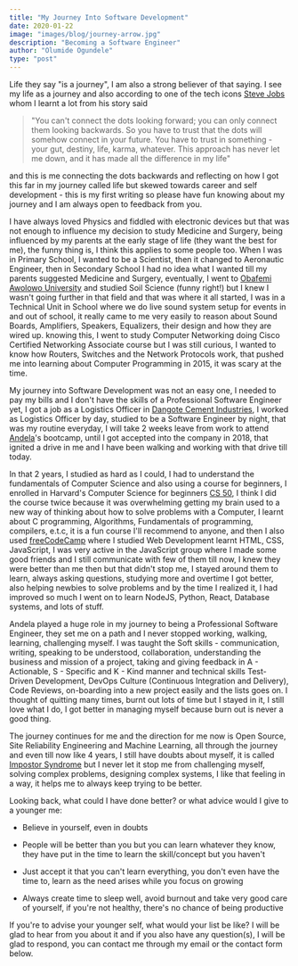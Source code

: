 ```yaml
---
title: "My Journey Into Software Development"
date: 2020-01-22
image: "images/blog/journey-arrow.jpg"
description: "Becoming a Software Engineer"
author: "Olumide Ogundele"
type: "post"
---
```

Life they say "is a journey", I am also a strong believer of that saying. I see my life as a journey and also according to one of the tech icons [Steve Jobs](https://en.wikipedia.org/wiki/Steve_Jobs) whom I learnt a lot from his story said

> "You can't connect the dots looking forward; you can only connect them looking backwards. So you have to trust that the dots will somehow connect in your future. You have to trust in something - your gut, destiny, life, karma, whatever. This approach has never let me down, and it has made all the difference in my life"

and this is me connecting the dots backwards and reflecting on how I got this far in my journey called life but skewed towards career and self development - this is my first writing so please have fun knowing about my journey and I am always open to feedback from you.

I have always loved Physics and fiddled with electronic devices but that was not enough to influence my decision to study Medicine and Surgery, being influenced by my parents at the early stage of life (they want the best for me), the funny thing is, I think this applies to some people too. When I was in Primary School, I wanted to be a Scientist, then it changed to Aeronautic Engineer, then in Secondary School I had no idea what I wanted till my parents suggested Medicine and Surgery, eventually, I went to [Obafemi Awolowo University](https://oauife.edu.ng/) and studied Soil Science (funny right!) but I knew I wasn't going further in that field and that was where it all started, I was in a Technical Unit in School where we do live sound system setup for events in and out of school, it really came to me very easily to reason about Sound Boards, Amplifiers, Speakers, Equalizers, their design and how they are wired up. knowing this, I went to study Computer Networking doing Cisco Certified Networking Associate course but I was still curious, I wanted to know how Routers, Switches and the Network Protocols work, that pushed me into learning about Computer Programming in 2015, it was scary at the time.

My journey into Software Development was not an easy one, I needed to pay my bills and I don't have the skills of a Professional Software Engineer yet, I got a job as a Logistics Officer in [Dangote Cement Industries](http://www.dangotecement.com/), I worked as Logistics Officer by day, studied to be a Software Engineer by night, that was my routine everyday, I will take 2 weeks leave from work to attend [Andela](https://andela.com/)'s bootcamp, until I got accepted into the company in 2018, that ignited a drive in me and I have been walking and working with that drive till today.

In that 2 years, I studied as hard as I could, I had to understand the fundamentals of Computer Science and also using a course for beginners, I enrolled in Harvard's Computer Science for beginners [CS 50](https://online-learning.harvard.edu/course/cs50-introduction-computer-science), I think I did the course twice because it was overwhelming getting my brain used to a new way of thinking about how to solve problems with a Computer, I learnt about C programming, Algorithms, Fundamentals of programming, compilers, e.t.c, it is a fun course I'll recommend to anyone, and then I also used [freeCodeCamp](https://www.freecodecamp.org/) where I studied Web Development learnt HTML, CSS, JavaScript, I was very active in the JavaScript group where I made some good friends and I still communicate with few of them till now, I knew they were better than me then but that didn't stop me, I stayed around them to learn, always asking questions, studying more and overtime I got better, also helping newbies to solve problems and by the time I realized it, I had improved so much I went on to learn NodeJS, Python, React, Database systems, and lots of stuff.

Andela played a huge role in my journey to being a Professional Software Engineer, they set me on a path and I never stopped working, walking, learning, challenging myself. I was taught the Soft skills - communication, writing, speaking to be understood, collaboration, understanding the business and mission of a project, taking and giving feedback in A - Actionable, S - Specific and K - Kind manner and technical skills Test-Driven Development, DevOps Culture (Continuous Integration and Delivery), Code Reviews, on-boarding into a new project easily and the lists goes on. I thought of quitting many times, burnt out lots of time but I stayed in it, I still love what I do, I got better in managing myself because burn out is never a good thing.

The journey continues for me and the direction for me now is Open Source, Site Reliability Engineering and Machine Learning, all through the journey and even till now like 4 years, I still have doubts about myself, it is called [Impostor Syndrome](https://en.wikipedia.org/wiki/Impostor_syndrome) but I never let it stop me from challenging myself, solving complex problems, designing complex systems, I like that feeling in a way, it helps me to always keep trying to be better.

Looking back, what could I have done better? or what advice would I give to a younger me:

*  Believe in yourself, even in doubts

* People will be better than you but you can learn whatever they know, they have put in the time to learn the skill/concept but you haven't

* Just accept it that you can't learn everything, you don't even have the time to, learn as the need arises while you focus on growing

* Always create time to sleep well, avoid burnout and take very good care of yourself, if you're not healthy, there's no chance of being productive

If you're to advise your younger self, what would your list be like? I will be glad to hear from you about it and if you also have any question(s), I will be glad to respond, you can contact me through my email or the contact form below.

